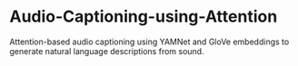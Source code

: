 # Audio-Captioning-using-Attention
Attention-based audio captioning using YAMNet and GloVe embeddings to generate natural language descriptions from sound.
